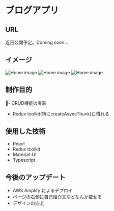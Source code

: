 # ブログアプリ

## URL

近日公開予定。Coming soon...

## イメージ

![Home image](https://user-images.githubusercontent.com/76551800/125451437-5a562a54-f80c-48a5-a125-b1d396c591cc.png")
![Home image](https://user-images.githubusercontent.com/76551800/125451497-f6a45341-011d-48b8-88a6-aa3b59572587.png)
![Home image](https://user-images.githubusercontent.com/76551800/125451511-37eb415d-185c-4ba8-94ef-d89f81169baa.png)

## 制作目的
- CRUD機能の実装
- Redux toolkit(特にcreateAsyncThunk)に慣れる

## 使用した技術

- React
- Redux toolkit
- Material-UI
- Typescript

## 今後のアップデート

- AWS Amplify によるデプロイ
- ページの右側に自己紹介文などなんか載せる
- デザインの向上